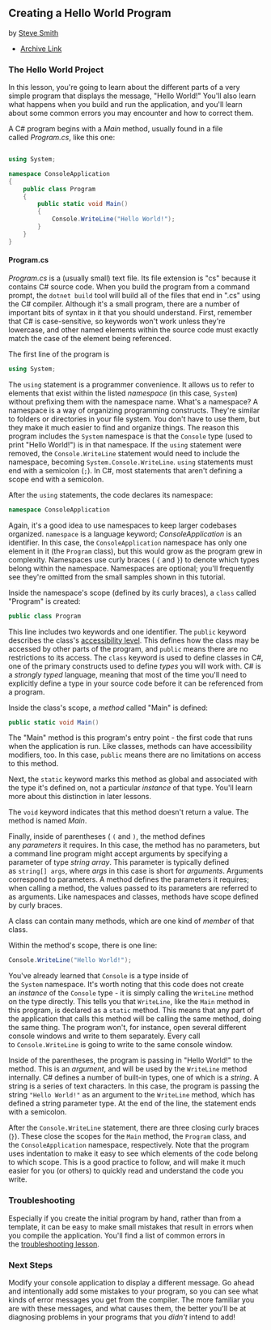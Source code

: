## Creating a Hello World Program

by [Steve Smith](https://web.archive.org/web/20170713190710/http://deviq.com/me/steve-smith)
+ [Archive Link](https://web.archive.org/web/20170713190710/http://www.microsoft.com/net/tutorials/csharp/getting-started/hello-world)

### The Hello World Project

In this lesson, you're going to learn about the different parts of a very simple program that displays the message, "Hello World!" You'll also learn what happens when you build and run the application, and you'll learn about some common errors you may encounter and how to correct them.

A C# program begins with a _Main_ method, usually found in a file called _Program.cs_, like this one:

```csharp

using System;

namespace ConsoleApplication
{
    public class Program
    {
        public static void Main()
        {
            Console.WriteLine("Hello World!");
        }
    }
}
```

#### Program.cs

_Program.cs_ is a (usually small) text file. Its file extension is "cs" because it contains C# source code. When you build the program from a command prompt, the `dotnet build` tool will build all of the files that end in ".cs" using the C# compiler. Although it's a small program, there are a number of important bits of syntax in it that you should understand. First, remember that C# is case-sensitive, so keywords won't work unless they're lowercase, and other named elements within the source code must exactly match the case of the element being referenced.

The first line of the program is
```csharp
using System;
```
The `using` statement is a programmer convenience. It allows us to refer to elements that exist within the listed _namespace_ (in this case, `System`) without prefixing them with the namespace name. What's a namespace? A namespace is a way of organizing programming constructs. They're similar to folders or directories in your file system. You don't have to use them, but they make it much easier to find and organize things. The reason this program includes the `System` namespace is that the `Console` type (used to print "Hello World!") is in that namespace. If the `using` statement were removed, the `Console.WriteLine` statement would need to include the namespace, becoming `System.Console.WriteLine`. `using` statements must end with a semicolon (`;`). In C#, most statements that aren't defining a scope end with a semicolon.

After the `using` statements, the code declares its namespace:
```csharp
namespace ConsoleApplication
```

Again, it's a good idea to use namespaces to keep larger codebases organized. `namespace` is a language keyword; _ConsoleApplication_ is an identifier. In this case, the `ConsoleApplication` namespace has only one element in it (the `Program` class), but this would grow as the program grew in complexity. Namespaces use curly braces ( `{` and `}`) to denote which types belong within the namespace. Namespaces are optional; you'll frequently see they're omitted from the small samples shown in this tutorial.

Inside the namespace's scope (defined by its curly braces), a `class` called "Program" is created:
```csharp
public class Program
```
This line includes two keywords and one identifier. The `public` keyword describes the class's [accessibility level](https://web.archive.org/web/20170713190710/https://msdn.microsoft.com/en-us/library/ba0a1yw2.aspx). This defines how the class may be accessed by other parts of the program, and `public` means there are no restrictions to its access. The `class` keyword is used to define classes in C#, one of the primary constructs used to define _types_ you will work with. C# is a _strongly typed_ language, meaning that most of the time you'll need to explicitly define a type in your source code before it can be referenced from a program.

Inside the class's scope, a _method_ called "Main" is defined:
```csharp
public static void Main()
```
The "Main" method is this program's entry point - the first code that runs when the application is run. Like classes, methods can have accessibility modifiers, too. In this case, `public` means there are no limitations on access to this method.

Next, the `static` keyword marks this method as global and associated with the type it's defined on, not a particular _instance_ of that type. You'll learn more about this distinction in later lessons.

The `void` keyword indicates that this method doesn't return a value. The method is named _Main_.

Finally, inside of parentheses ( `(` and `)`,  the method defines any _parameters_ it requires. In this case, the method has no parameters, but a command line program might accept arguments by specifying a parameter of type _string array_. This parameter is typically defined as `string[] args`, where _args_ in this case is short for _arguments_. Arguments correspond to parameters. A method defines the parameters it requires; when calling a method, the values passed to its parameters are referred to as arguments. Like namespaces and classes, methods have scope defined by curly braces.

A class can contain many methods, which are one kind of _member_ of that class.

Within the method's scope, there is one line:
```csharp
Console.WriteLine("Hello World!");
```
You've already learned that `Console` is a type inside of the `System` namespace. It's worth noting that this code does not create an _instance_ of the `Console` type - it is simply calling the `WriteLine` method on the type directly. This tells you that `WriteLine`, like the `Main` method in this program, is declared as a `static` method. This means that any part of the application that calls this method will be calling the same method, doing the same thing. The program won't, for instance, open several different console windows and write to them separately. Every call to `Console.WriteLine` is going to write to the same console window.

Inside of the parentheses, the program is passing in "Hello World!" to the method. This is an _argument_, and will be used by the `WriteLine` method internally. C# defines a number of built-in types, one of which is a _string_. A string is a series of text characters. In this case, the program is passing the string `"Hello World!"` as an argument to the `WriteLine` method, which has defined a string parameter type. At the end of the line, the statement ends with a semicolon.

After the `Console.WriteLine` statement, there are three closing curly braces (`}`). These close the scopes for the `Main` method, the `Program` class, and the `ConsoleApplication` namespace, respectively. Note that the program uses indentation to make it easy to see which elements of the code belong to which scope. This is a good practice to follow, and will make it much easier for you (or others) to quickly read and understand the code you write.

### Troubleshooting

Especially if you create the initial program by hand, rather than from a template, it can be easy to make small mistakes that result in errors when you compile the application. You'll find a list of common errors in the [troubleshooting lesson](https://web.archive.org/web/20170713190710/http://www.microsoft.com/net/tutorials/csharp/getting-started/troubleshooting).

### Next Steps

Modify your console application to display a different message. Go ahead and intentionally add some mistakes to your program, so you can see what kinds of error messages you get from the compiler. The more familiar you are with these messages, and what causes them, the better you'll be at diagnosing problems in your programs that you _didn't_ intend to add!